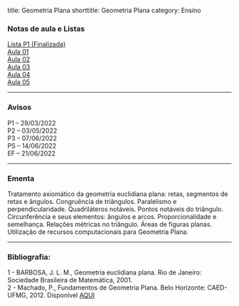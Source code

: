title: Geometria Plana
shorttitle: Geometria Plana
category: Ensino

### Notas de aula e Listas
[Lista P1 (Finalizada)]({static}/arquivos/P1:GP.pdf)  
[Aula 01]({static}/arquivos/Aula_01_GP.pdf)  
[Aula 02]({static}/arquivos/Aula_02_GP.pdf)  
[Aula 03]({static}/arquivos/Aula_03_GP.pdf)  
[Aula 04]({static}/arquivos/Aula_04_GP.pdf)  
[Aula 05]({static}/arquivos/Aula_05_GP.pdf)  

---

### Avisos

P1 – 29/03/2022  
P2 – 03/05/2022  
P3 – 07/06/2022  
PS – 14/06/2022  
EF – 21/06/2022

---

### Ementa

Tratamento axiomático da geometria euclidiana plana: retas, segmentos de retas e ângulos.
Congruência de triângulos. Paralelismo e perpendicularidade. Quadriláteros notáveis. Pontos notáveis
do triângulo. Circunferência e seus elementos: ângulos e arcos. Proporcionalidade e semelhança.
Relações métricas no triângulo. Áreas de figuras planas. Utilização de recursos computacionais para
Geometria Plana.

---

### Bibliografia:
1 - BARBOSA, J. L. M., Geometria euclidiana plana. Rio de Janeiro: Sociedade Brasileira de
Matemática, 2001.  
2 - Machado, P., Fundamentos de Geometria Plana. Belo Horizonte: CAED-UFMG, 2012. Disponível [AQUI](https://www.ime.usp.br/~afisher/ps/MAT0230/Fundamentos_de_geometria_planaMachado.pdf)
